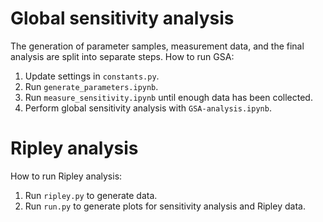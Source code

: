 # Global sensitivity analysis

The generation of parameter samples, measurement data, and the final analysis are split into separate steps.
How to run GSA:

1. Update settings in `constants.py`.
1. Run `generate_parameters.ipynb`.
1. Run `measure_sensitivity.ipynb` until enough data has been collected.
1. Perform global sensitivity analysis with `GSA-analysis.ipynb`.

# Ripley analysis

How to run Ripley analysis:

1. Run `ripley.py` to generate data.
1. Run `run.py` to generate plots for sensitivity analysis and Ripley data.
